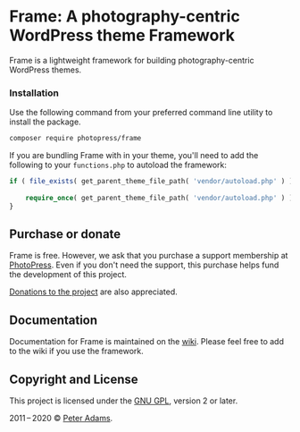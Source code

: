 # Frame: A photography-centric WordPress theme Framework

Frame is a lightweight framework for building photography-centric WordPress themes.


### Installation

Use the following command from your preferred command line utility to install the package.

```bash
composer require photopress/frame
```

If you are bundling Frame with in your theme, you'll need to add the following to your `functions.php` to autoload the framework:

```php
if ( file_exists( get_parent_theme_file_path( 'vendor/autoload.php' ) ) ) {
	
	require_once( get_parent_theme_file_path( 'vendor/autoload.php' ) );
}
```

## Purchase or donate

Frame is free.  However, we ask that you purchase a support membership at [PhotoPress](http://photopressdev.com).  Even if you don't need the support, this purchase helps fund the development of this project.

[Donations to the project](http://paypal.me/padams) are also appreciated.

## Documentation

Documentation for Frame is maintained on the [wiki](https://github.com/photopress-dev/frame/wiki).  Please feel free to add to the wiki if you use the framework.

## Copyright and License

This project is licensed under the [GNU GPL](http://www.gnu.org/licenses/old-licenses/gpl-2.0.html), version 2 or later.

2011&thinsp;&ndash;&thinsp;2020 &copy; [Peter Adams](http://peteradams.org).
